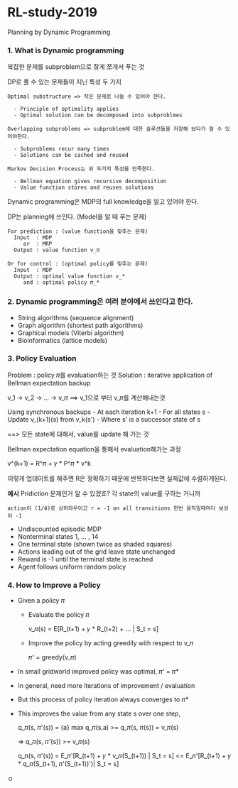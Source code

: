 # RL-study-2019

Planning by Dynamic Programming

### 1. What is Dynamic programming

  복잡한 문제를 subproblem으로 잘게 쪼개서 푸는 것

  DP로 풀 수 있는 문제들이 지닌 특성 두 가지

    Optimal substructure => 작은 문제로 나눌 수 있어야 한다.

      - Principle of optimality applies
      - Optimal solution can be decomposed into subproblmes

    Overlapping subproblems => subproblem에 대한 솔루션들을 저장해 놨다가 쓸 수 있어야한다.

      - Subproblems recur many times
      - Solutions can be cached and reused

    Markov Decision Process는 위 두가지 특성을 만족한다.

      - Bellman equation gives recursive decomposition
      - Value function stores and reuses solutions

  Dynamic programming은 MDP의 full knowledge을 알고 있어야 한다.

  DP는 planning에 쓰인다. (Model을 알 때 푸는 문제)

    For prediction : (value function을 맞추는 문제)
      Input  : MDP
         or  : MRP
      Output : value function v_𝜋

    Or for control : (optimal policy를 맞추는 문제)
      Input  : MDP
      Output : optimal value function v_*
         and : optimal policy 𝜋_*

### 2. Dynamic programming은 여러 분야에서 쓰인다고 한다.

  - String algorithms (sequence alignment)
  - Graph algorithm (shortest path algorithms)
  - Graphical models (Viterbi algorithm)
  - Bioinformatics (lattice models)

### 3. Policy Evaluation

  Problem  : policy 𝜋를 evaluation하는 것
  Solution : iterative application of Bellman expectation backup

  v_1 -> v_2 -> ... -> v_𝜋  ==> v_1으로 부터 v_𝜋를 계산해내는것

  Using synchronous backups
    - At each iteration k+1
    - For all states s
    - Update v_(k+1)(s) from v_k(s')
    - Where s' is a successor state of s

  ==> 모든 state에 대해서, value를 update 해 가는 것

  Bellman expectation equation을 통해서 evaluation해가는 과정

  v^(k+1) = R^𝜋 + 𝛾 * P^𝜋 * v^k

  이렇게 업데이트를 해주면 R은 정확하기 때문에 반복하다보면 실제값에 수렴하게된다.

  ****예시****
    Pridiction 문제인거 알 수 있겠죠? 각 state의 value를 구하는 거니까

    action이 (1/4)로 상하좌우이고 r = -1 on all transitions 한번 움직일때마다 보상이 -1

  - Undiscounted episodic MDP
  - Nonterminal states 1, ... , 14
  - One terminal state (shown twice as shaded squares)
  - Actions leading out of the grid leave state unchanged
  - Reward is -1 until the terminal state is reached
  - Agent follows uniform random policy

### 4. How to Improve a Policy

  - Given a policy 𝜋

    - Evaluate the policy 𝜋

      v_𝜋(s) = E[R_(t+1) + 𝛾 * R_(t+2) + ... | S_t = s]

    - Improve the policy by acting greedily with respect to v_𝜋

      𝜋' = greedy(v_𝜋)

  - In small gridworld improved policy was optimal, 𝜋' = 𝜋*
  - In general, need more iterations of improvement / evaluation
  - But this process of policy iteration always converges to 𝜋*

  - This improves the value from any state s over one step,

    q_𝜋(s, 𝜋'(s)) = {a} max q_𝜋(s,a) >= q_𝜋(s, 𝜋(s)) = v_𝜋(s)

    => q_𝜋(s, 𝜋'(s)) >= v_𝜋(s)

    q_𝜋(s, 𝜋'(s)) = E_𝜋'[R_(t+1) + 𝛾 * v_𝜋(S_(t+1)) | S_t = s]
                 <= E_𝜋'[R_(t+1) + 𝛾 * q_𝜋(S_(t+1), 𝜋'(S_(t+1))')| S_t = s]










ㅇ
